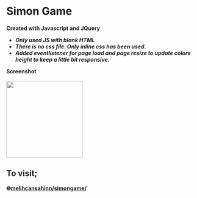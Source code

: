 # Simon Game
**Created with Javascript and JQuery**
+ ***Only used JS with blank HTML***
+ ***There is no css file. Only inline css has been used.***
+ ***Added eventlistener for page load and page resize to update colors height to keep a little bit responsive.***

**Screenshot**<br><br>
<img src="https://github.com/melihcansahinn/simongame/assets/73260713/4541b319-4ee7-433b-a58f-e9d82e8b14fc" data-canonical-src="https://github.com/melihcansahinn/simongame/assets/73260713/4541b319-4ee7-433b-a58f-e9d82e8b14fc" width="200" height="200" />

## To visit;

**<p>🌐[melihcansahinn/simongame/](https://melihcansahinn.github.io/simongame/)</p>**
